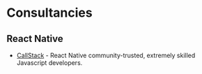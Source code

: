 # Consultancies

## React Native

* [CallStack](https://callstack.com/) - React Native community-trusted, extremely skilled Javascript developers.

